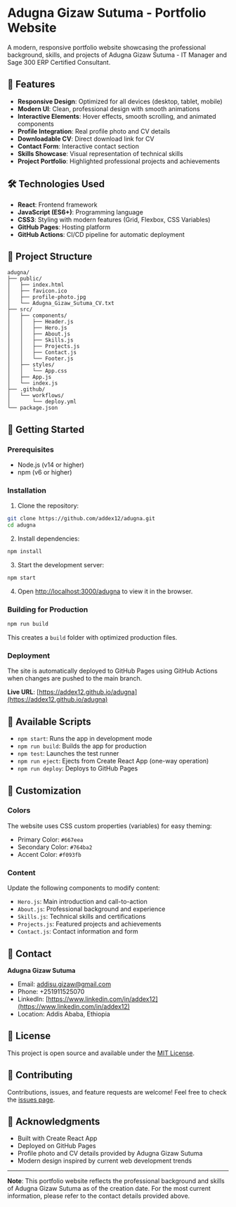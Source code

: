 # Adugna Gizaw Sutuma - Portfolio Website

A modern, responsive portfolio website showcasing the professional background, skills, and projects of Adugna Gizaw Sutuma - IT Manager and Sage 300 ERP Certified Consultant.

## 🌟 Features

- **Responsive Design**: Optimized for all devices (desktop, tablet, mobile)
- **Modern UI**: Clean, professional design with smooth animations
- **Interactive Elements**: Hover effects, smooth scrolling, and animated components
- **Profile Integration**: Real profile photo and CV details
- **Downloadable CV**: Direct download link for CV
- **Contact Form**: Interactive contact section
- **Skills Showcase**: Visual representation of technical skills
- **Project Portfolio**: Highlighted professional projects and achievements

## 🛠️ Technologies Used

- **React**: Frontend framework
- **JavaScript (ES6+)**: Programming language
- **CSS3**: Styling with modern features (Grid, Flexbox, CSS Variables)
- **GitHub Pages**: Hosting platform
- **GitHub Actions**: CI/CD pipeline for automatic deployment

## 📁 Project Structure

```
adugna/
├── public/
│   ├── index.html
│   ├── favicon.ico
│   ├── profile-photo.jpg
│   └── Adugna_Gizaw_Sutuma_CV.txt
├── src/
│   ├── components/
│   │   ├── Header.js
│   │   ├── Hero.js
│   │   ├── About.js
│   │   ├── Skills.js
│   │   ├── Projects.js
│   │   ├── Contact.js
│   │   └── Footer.js
│   ├── styles/
│   │   └── App.css
│   ├── App.js
│   └── index.js
├── .github/
│   └── workflows/
│       └── deploy.yml
└── package.json
```

## 🚀 Getting Started

### Prerequisites

- Node.js (v14 or higher)
- npm (v6 or higher)

### Installation

1. Clone the repository:
```bash
git clone https://github.com/addex12/adugna.git
cd adugna
```

2. Install dependencies:
```bash
npm install
```

3. Start the development server:
```bash
npm start
```

4. Open [http://localhost:3000/adugna](http://localhost:3000/adugna) to view it in the browser.

### Building for Production

```bash
npm run build
```

This creates a `build` folder with optimized production files.

### Deployment

The site is automatically deployed to GitHub Pages using GitHub Actions when changes are pushed to the main branch.

**Live URL**: [https://addex12.github.io/adugna](https://addex12.github.io/adugna)

## 📝 Available Scripts

- `npm start`: Runs the app in development mode
- `npm run build`: Builds the app for production
- `npm test`: Launches the test runner
- `npm run eject`: Ejects from Create React App (one-way operation)
- `npm run deploy`: Deploys to GitHub Pages

## 🎨 Customization

### Colors
The website uses CSS custom properties (variables) for easy theming:
- Primary Color: `#667eea`
- Secondary Color: `#764ba2`
- Accent Color: `#f093fb`

### Content
Update the following components to modify content:
- `Hero.js`: Main introduction and call-to-action
- `About.js`: Professional background and experience
- `Skills.js`: Technical skills and certifications
- `Projects.js`: Featured projects and achievements
- `Contact.js`: Contact information and form

## 📧 Contact

**Adugna Gizaw Sutuma**
- Email: addisu.gizaw@gmail.com
- Phone: +251911525070
- LinkedIn: [https://www.linkedin.com/in/addex12](https://www.linkedin.com/in/addex12)
- Location: Addis Ababa, Ethiopia

## 📄 License

This project is open source and available under the [MIT License](LICENSE).

## 🤝 Contributing

Contributions, issues, and feature requests are welcome! Feel free to check the [issues page](https://github.com/addex12/adugna/issues).

## 🙏 Acknowledgments

- Built with Create React App
- Deployed on GitHub Pages
- Profile photo and CV details provided by Adugna Gizaw Sutuma
- Modern design inspired by current web development trends

---

**Note**: This portfolio website reflects the professional background and skills of Adugna Gizaw Sutuma as of the creation date. For the most current information, please refer to the contact details provided above.
